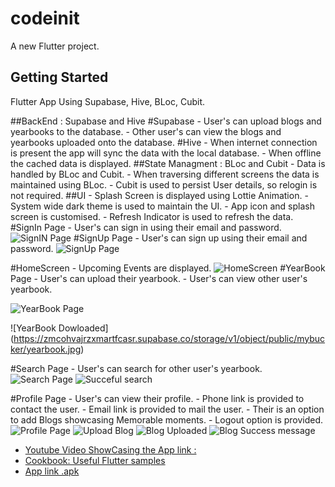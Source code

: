 # codeinit

A new Flutter project.

## Getting Started

Flutter App Using Supabase, Hive, BLoc, Cubit.

##BackEnd : Supabase and Hive
#Supabase
    - User's can upload blogs and yearbooks to the database.
    - Other user's can view the blogs and yearbooks uploaded onto the database.
#Hive
    - When internet connection is present the app will sync the data with the local database.
    - When offline the cached data is displayed.
##State Managment : BLoc and Cubit
    - Data is handled by BLoc and Cubit.
    - When traversing different screens the data is maintained using BLoc.
    - Cubit is used to persist User details, so relogin is not required.
##UI
    - Splash Screen is displayed using Lottie Animation.
    - System wide dark theme is used to maintain the UI.
    - App icon and splash screen is customised.
    - Refresh Indicator is used to refresh the data.
#SignIn Page
    - User's can sign in using their email and password.
    ![SignIN Page](https://zmcohvajrzxmartfcasr.supabase.co/storage/v1/object/public/mybucker/signin%20page.jpg)
#SignUp Page
    - User's can sign up using their email and password.
    ![SignUp Page](https://zmcohvajrzxmartfcasr.supabase.co/storage/v1/object/public/mybucker/signup%20page.jpg)

#HomeScreen
    - Upcoming Events are displayed.
 ![HomeScreen](https://zmcohvajrzxmartfcasr.supabase.co/storage/v1/object/public/mybucker/home.jpg)
#YearBook Page
    - User's can upload their yearbook.
    - User's can view other user's yearbook.

 ![YearBook Page](https://zmcohvajrzxmartfcasr.supabase.co/storage/v1/object/public/mybucker/yearbook%20download%20list.jpg)

 ![YearBook Dowloaded] (https://zmcohvajrzxmartfcasr.supabase.co/storage/v1/object/public/mybucker/yearbook.jpg)

#Search Page
    - User's can search for other user's yearbook.
![Search Page](https://zmcohvajrzxmartfcasr.supabase.co/storage/v1/object/public/mybucker/searchview.jpg)
![Succeful search](https://zmcohvajrzxmartfcasr.supabase.co/storage/v1/object/public/mybucker/serach.jpg)

#Profile Page
    - User's can view their profile.
    - Phone link is provided to contact the user.
    - Email link is provided to mail the user.
    - Their is an option to add Blogs showcasing Memorable moments.
    - Logout option is provided.
![Profile Page](https://zmcohvajrzxmartfcasr.supabase.co/storage/v1/object/public/mybucker/profile%20view.jpg)
![Upload Blog](https://zmcohvajrzxmartfcasr.supabase.co/storage/v1/object/public/mybucker/blog%20upload%20view.jpg)
![Blog Uploaded](https://zmcohvajrzxmartfcasr.supabase.co/storage/v1/object/public/mybucker/successfully%20uploaded.jpg)
![Blog Success message](https://zmcohvajrzxmartfcasr.supabase.co/storage/v1/object/public/mybucker/successfully%20uploaded%20message.jpg)


- [Youtube Video ShowCasing the App link : ](https://docs.flutter.dev/get-started/codelab)
- [Cookbook: Useful Flutter samples](https://docs.flutter.dev/cookbook)
- [App link .apk](https://drive.google.com/file/d/1MxnfjXJtbXwxhWp15FQnWKCLiJ4Tgacf/view?usp=sharing)
